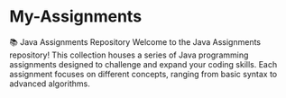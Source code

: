 # My-Assignments
📚 Java Assignments Repository  Welcome to the Java Assignments repository! This collection houses a series of Java programming assignments designed to challenge and expand your coding skills. Each assignment focuses on different concepts, ranging from basic syntax to advanced algorithms. 
